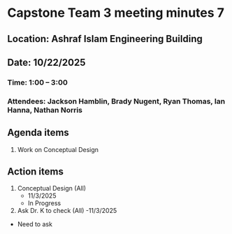 # Capstone Team 3 meeting minutes 7
## Location:	Ashraf Islam Engineering Building
## Date:	10/22/2025
### Time:	1:00 – 3:00
### Attendees:	Jackson Hamblin, Brady Nugent, Ryan Thomas, Ian Hanna, Nathan Norris
## Agenda items
1.	Work on Conceptual Design
## Action items	
1. Conceptual Design	(All)
   - 11/3/2025
   - In Progress
2. Ask Dr. K to check        (All)
  -11/3/2025
  - Need to ask
